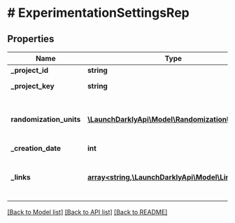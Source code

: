 # # ExperimentationSettingsRep

## Properties

Name | Type | Description | Notes
------------ | ------------- | ------------- | -------------
**_project_id** | **string** | The project ID | [optional]
**_project_key** | **string** | The project key | [optional]
**randomization_units** | [**\LaunchDarklyApi\Model\RandomizationUnitRep[]**](RandomizationUnitRep.md) | An array of the randomization units in this project | [optional]
**_creation_date** | **int** |  | [optional]
**_links** | [**array<string,\LaunchDarklyApi\Model\Link>**](Link.md) | The location and content type of related resources | [optional]

[[Back to Model list]](../../README.md#models) [[Back to API list]](../../README.md#endpoints) [[Back to README]](../../README.md)
